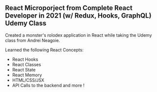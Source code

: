 ## React Microporject from Complete React Developer in 2021 (w/ Redux, Hooks, GraphQL) Udemy Class 

Created a monster's rolodex application in React while taking the Udemy class from Andrei Neagoie. 

Learned the following React Concepts:

- React Hooks 
- React Classes
- React State 
- React Memory 
- HTML/CSS/JSX
- API Calls to the backend and more ! 

